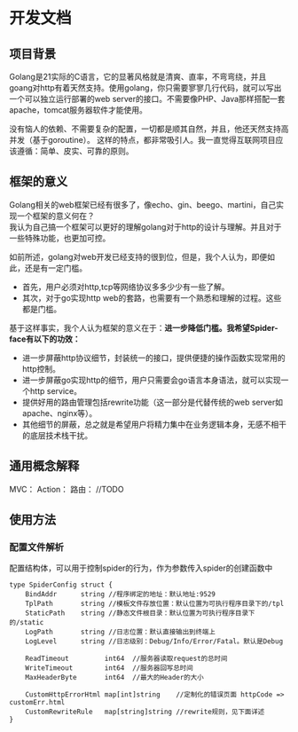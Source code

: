 # 开发文档

## 项目背景
Golang是21实际的C语言，它的显著风格就是清爽、直率，不弯弯绕，并且goang对http有着天然支持。使用golang，你只需要寥寥几行代码，就可以写出一个可以独立运行部署的web server的接口。不需要像PHP、Java那样搭配一套apache，tomcat服务器软件才能使用。  

没有恼人的依赖、不需要复杂的配置，一切都是顺其自然，并且，他还天然支持高并发（基于goroutine）。
这样的特点，都非常吸引人。我一直觉得互联网项目应该遵循：简单、皮实、可靠的原则。

## 框架的意义
Golang相关的web框架已经有很多了，像echo、gin、beego、martini，自己实现一个框架的意义何在？  
我认为自己搞一个框架可以更好的理解golang对于http的设计与理解。并且对于一些特殊功能，也更加可控。
  
如前所述，golang对web开发已经支持的很到位，但是，我个人认为，即便如此，还是有一定门槛。
- 首先，用户必须对http,tcp等网络协议多多少少有一些了解。
- 其次，对于go实现http web的套路，也需要有一个熟悉和理解的过程。这些都是门槛。

基于这样事实，我个人认为框架的意义在于：**进一步降低门槛。我希望Spider-face有以下的功效：**  
- 进一步屏蔽http协议细节，封装统一的接口，提供便捷的操作函数实现常用的http控制。
- 进一步屏蔽go实现http的细节，用户只需要会go语言本身语法，就可以实现一个http service。
- 提供好用的路由管理包括rewrite功能（这一部分是代替传统的web server如apache、nginx等）。
- 其他细节的屏蔽，总之就是希望用户将精力集中在业务逻辑本身，无感不相干的底层技术栈干扰。



## 通用概念解释
MVC：
Action：
路由：
//TODO

## 使用方法

### 配置文件解析
配置结构体，可以用于控制spider的行为，作为参数传入spider的创建函数中
```
type SpiderConfig struct {
	BindAddr      string //程序绑定的地址：默认地址:9529
	TplPath       string //模板文件存放位置：默认位置为可执行程序目录下的/tpl
	StaticPath    string //静态文件根目录：默认位置为可执行程序目录下的/static
	LogPath       string //日志位置：默认直接输出到终端上
	LogLevel      string //日志级别：Debug/Info/Error/Fatal。默认是Debug
	
	ReadTimeout   		int64  //服务器读取request的总时间
	WriteTimeout  		int64  //服务器回写总时间
	MaxHeaderByte 		int64  //最大的Header的大小

	CustomHttpErrorHtml map[int]string    //定制化的错误页面 httpCode => customErr.html
	CustomRewriteRule   map[string]string //rewrite规则，见下面详述
}
```